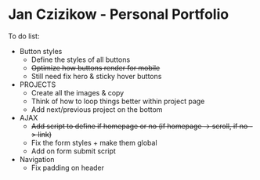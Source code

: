 # Jan Czizikow - Personal Portfolio
To do list:
* Button styles
    * Define the styles of all buttons
    * <s>Optimize how buttons render for mobile</s>
    * Still need fix hero & sticky hover buttons
* PROJECTS
    * Create all the images & copy
    * Think of how to loop things better within project page
    * Add next/previous project on the bottom
* AJAX
    * <s>Add script to define if homepage or no (if homepage -> scroll, if no -> link)</s>
    * Fix the form styles + make them global
    * Add on form submit script
* Navigation
    * Fix padding on header
